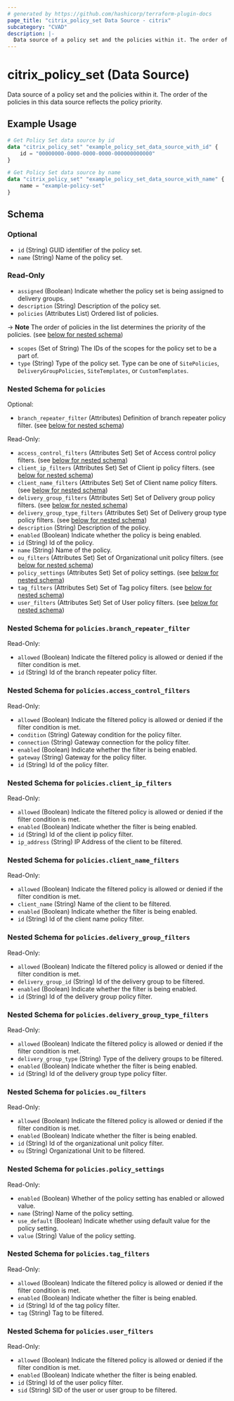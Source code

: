 ```yaml
---
# generated by https://github.com/hashicorp/terraform-plugin-docs
page_title: "citrix_policy_set Data Source - citrix"
subcategory: "CVAD"
description: |-
  Data source of a policy set and the policies within it. The order of the policies in this data source reflects the policy priority.
---
```


# citrix_policy_set (Data Source)

Data source of a policy set and the policies within it. The order of the policies in this data source reflects the policy priority.

## Example Usage

```terraform
# Get Policy Set data source by id
data "citrix_policy_set" "example_policy_set_data_source_with_id" {
    id = "00000000-0000-0000-0000-000000000000"
}

# Get Policy Set data source by name
data "citrix_policy_set" "example_policy_set_data_source_with_name" {
    name = "example-policy-set"
}
```

<!-- schema generated by tfplugindocs -->
## Schema

### Optional

- `id` (String) GUID identifier of the policy set.
- `name` (String) Name of the policy set.

### Read-Only

- `assigned` (Boolean) Indicate whether the policy set is being assigned to delivery groups.
- `description` (String) Description of the policy set.
- `policies` (Attributes List) Ordered list of policies. 

-> **Note** The order of policies in the list determines the priority of the policies. (see [below for nested schema](#nestedatt--policies))
- `scopes` (Set of String) The IDs of the scopes for the policy set to be a part of.
- `type` (String) Type of the policy set. Type can be one of `SitePolicies`, `DeliveryGroupPolicies`, `SiteTemplates`, or `CustomTemplates`.

<a id="nestedatt--policies"></a>
### Nested Schema for `policies`

Optional:

- `branch_repeater_filter` (Attributes) Definition of branch repeater policy filter. (see [below for nested schema](#nestedatt--policies--branch_repeater_filter))

Read-Only:

- `access_control_filters` (Attributes Set) Set of Access control policy filters. (see [below for nested schema](#nestedatt--policies--access_control_filters))
- `client_ip_filters` (Attributes Set) Set of Client ip policy filters. (see [below for nested schema](#nestedatt--policies--client_ip_filters))
- `client_name_filters` (Attributes Set) Set of Client name policy filters. (see [below for nested schema](#nestedatt--policies--client_name_filters))
- `delivery_group_filters` (Attributes Set) Set of Delivery group policy filters. (see [below for nested schema](#nestedatt--policies--delivery_group_filters))
- `delivery_group_type_filters` (Attributes Set) Set of Delivery group type policy filters. (see [below for nested schema](#nestedatt--policies--delivery_group_type_filters))
- `description` (String) Description of the policy.
- `enabled` (Boolean) Indicate whether the policy is being enabled.
- `id` (String) Id of the policy.
- `name` (String) Name of the policy.
- `ou_filters` (Attributes Set) Set of Organizational unit policy filters. (see [below for nested schema](#nestedatt--policies--ou_filters))
- `policy_settings` (Attributes Set) Set of policy settings. (see [below for nested schema](#nestedatt--policies--policy_settings))
- `tag_filters` (Attributes Set) Set of Tag policy filters. (see [below for nested schema](#nestedatt--policies--tag_filters))
- `user_filters` (Attributes Set) Set of User policy filters. (see [below for nested schema](#nestedatt--policies--user_filters))

<a id="nestedatt--policies--branch_repeater_filter"></a>
### Nested Schema for `policies.branch_repeater_filter`

Read-Only:

- `allowed` (Boolean) Indicate the filtered policy is allowed or denied if the filter condition is met.
- `id` (String) Id of the branch repeater policy filter.


<a id="nestedatt--policies--access_control_filters"></a>
### Nested Schema for `policies.access_control_filters`

Read-Only:

- `allowed` (Boolean) Indicate the filtered policy is allowed or denied if the filter condition is met.
- `condition` (String) Gateway condition for the policy filter.
- `connection` (String) Gateway connection for the policy filter.
- `enabled` (Boolean) Indicate whether the filter is being enabled.
- `gateway` (String) Gateway for the policy filter.
- `id` (String) Id of the policy filter.


<a id="nestedatt--policies--client_ip_filters"></a>
### Nested Schema for `policies.client_ip_filters`

Read-Only:

- `allowed` (Boolean) Indicate the filtered policy is allowed or denied if the filter condition is met.
- `enabled` (Boolean) Indicate whether the filter is being enabled.
- `id` (String) Id of the client ip policy filter.
- `ip_address` (String) IP Address of the client to be filtered.


<a id="nestedatt--policies--client_name_filters"></a>
### Nested Schema for `policies.client_name_filters`

Read-Only:

- `allowed` (Boolean) Indicate the filtered policy is allowed or denied if the filter condition is met.
- `client_name` (String) Name of the client to be filtered.
- `enabled` (Boolean) Indicate whether the filter is being enabled.
- `id` (String) Id of the client name policy filter.


<a id="nestedatt--policies--delivery_group_filters"></a>
### Nested Schema for `policies.delivery_group_filters`

Read-Only:

- `allowed` (Boolean) Indicate the filtered policy is allowed or denied if the filter condition is met.
- `delivery_group_id` (String) Id of the delivery group to be filtered.
- `enabled` (Boolean) Indicate whether the filter is being enabled.
- `id` (String) Id of the delivery group policy filter.


<a id="nestedatt--policies--delivery_group_type_filters"></a>
### Nested Schema for `policies.delivery_group_type_filters`

Read-Only:

- `allowed` (Boolean) Indicate the filtered policy is allowed or denied if the filter condition is met.
- `delivery_group_type` (String) Type of the delivery groups to be filtered.
- `enabled` (Boolean) Indicate whether the filter is being enabled.
- `id` (String) Id of the delivery group type policy filter.


<a id="nestedatt--policies--ou_filters"></a>
### Nested Schema for `policies.ou_filters`

Read-Only:

- `allowed` (Boolean) Indicate the filtered policy is allowed or denied if the filter condition is met.
- `enabled` (Boolean) Indicate whether the filter is being enabled.
- `id` (String) Id of the organizational unit policy filter.
- `ou` (String) Organizational Unit to be filtered.


<a id="nestedatt--policies--policy_settings"></a>
### Nested Schema for `policies.policy_settings`

Read-Only:

- `enabled` (Boolean) Whether of the policy setting has enabled or allowed value.
- `name` (String) Name of the policy setting.
- `use_default` (Boolean) Indicate whether using default value for the policy setting.
- `value` (String) Value of the policy setting.


<a id="nestedatt--policies--tag_filters"></a>
### Nested Schema for `policies.tag_filters`

Read-Only:

- `allowed` (Boolean) Indicate the filtered policy is allowed or denied if the filter condition is met.
- `enabled` (Boolean) Indicate whether the filter is being enabled.
- `id` (String) Id of the tag policy filter.
- `tag` (String) Tag to be filtered.


<a id="nestedatt--policies--user_filters"></a>
### Nested Schema for `policies.user_filters`

Read-Only:

- `allowed` (Boolean) Indicate the filtered policy is allowed or denied if the filter condition is met.
- `enabled` (Boolean) Indicate whether the filter is being enabled.
- `id` (String) Id of the user policy filter.
- `sid` (String) SID of the user or user group to be filtered.